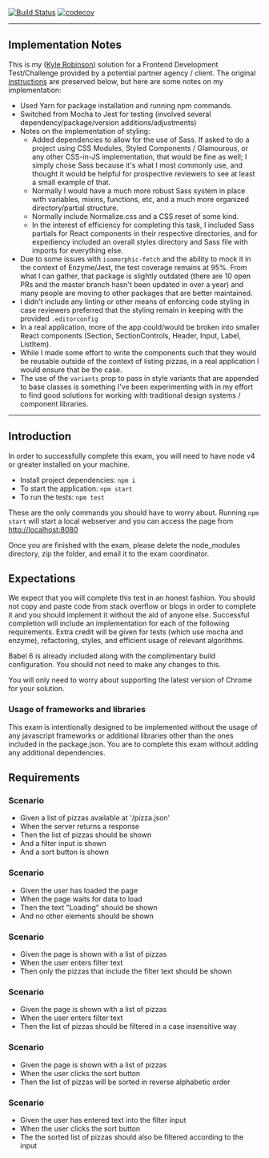 [![Build Status](https://travis-ci.org/burntcow/frontend-test-kyle.svg?branch=master)](https://travis-ci.org/burntcow/frontend-test-kyle)
[![codecov](https://codecov.io/gh/burntcow/frontend-test-kyle/branch/master/graph/badge.svg)](https://codecov.io/gh/burntcow/frontend-test-kyle)

---

## Implementation Notes

This is my ([Kyle Robinson](https://github.com/ksr583)) solution for a Frontend Development Test/Challenge provided by a potential partner agency / client. The original [instructions](#introduction) are preserved below, but here are some notes on my implementation:

* Used Yarn for package installation and running npm commands.
* Switched from Mocha to Jest for testing (involved several dependency/package/version additions/adjustments)
* Notes on the implementation of styling:
    * Added dependencies to allow for the use of Sass. If asked to do a project using CSS Modules, Styled Components / Glamourous, or any other CSS-in-JS implementation, that would be fine as well; I simply chose Sass because it's what I most commonly use, and thought it would be helpful for prospective reviewers to see at least a small example of that.
    * Normally I would have a much more robust Sass system in place with variables, mixins, functions, etc, and a much more organized directory/partial structure.
    * Normally include Normalize.css and a CSS reset of some kind.
    * In the interest of efficiency for completing this task, I included Sass partials for React components in their respective directories, and for expediency included an overall styles directory and Sass file with imports for everything else.
* Due to some issues with `isomorphic-fetch` and the ability to mock it in the context of Enzyme/Jest, the test coverage remains at 95%. From what I can gather, that package is slightly outdated (there are 10 open PRs and the master branch hasn't been updated in over a year) and many people are moving to other packages that are better maintained.
* I didn't include any linting or other means of enforcing code styling in case reviewers preferred that the styling remain in keeping with the provided `.editorconfig`
* In a real application, more of the app could/would be broken into smaller React components (Section, SectionControls, Header, Input, Label, ListItem).
* While I made some effort to write the components such that they would be reusable outside of the context of listing pizzas, in a real application I would ensure that be the case.
* The use of the `variants` prop to pass in style variants that are appended to base classes is something I've been experimenting with in my effort to find good solutions for working with traditional design systems / component libraries.

---

## Introduction

In order to successfully complete this exam, you will need to have node v4 or greater installed on your machine.

* Install project dependencies: `npm i`
* To start the application: `npm start`
* To run the tests: `npm test`

These are the only commands you should have to worry about. Running `npm start` will start a local webserver and you can access the page from [http://localhost:8080](http://localhost:8080)

Once you are finished with the exam, please delete the node_modules directory, zip the folder, and email it to the exam coordinator.

## Expectations

We expect that you will complete this test in an honest fashion. You should not copy and paste code from stack overflow or blogs in order to complete it and you should implement it without the aid of anyone else. Successful completion will include an implementation for each of the following requirements. Extra credit will be given for tests (which use mocha and enzyme), refactoring, styles, and efficient usage of relevant algorithms.

Babel 6 is already included along with the complimentary build configuration. You should not need to make any changes to this.

You will only need to worry about supporting the latest version of Chrome for your solution.

### Usage of frameworks and libraries

This exam is intentionally designed to be implemented without the usage of any javascript frameworks or additional libraries other than the ones included in the package.json. You are to complete this exam without adding any additional dependencies.

## Requirements

### Scenario

* Given a list of pizzas available at '/pizza.json'
* When the server returns a response
* Then the list of pizzas should be shown
* And a filter input is shown
* And a sort button is shown

### Scenario

* Given the user has loaded the page
* When the page waits for data to load
* Then the text "Loading" should be shown
* And no other elements should be shown

### Scenario

* Given the page is shown with a list of pizzas
* When the user enters filter text
* Then only the pizzas that include the filter text should be shown

### Scenario

* Given the page is shown with a list of pizzas
* When the user enters filter text
* Then the list of pizzas should be filtered in a case insensitive way

### Scenario

* Given the page is shown with a list of pizzas
* When the user clicks the sort button
* Then the list of pizzas will be sorted in reverse alphabetic order

### Scenario

* Given the user has entered text into the filter input
* When the user clicks the sort button
* The the sorted list of pizzas should also be filtered according to the input
